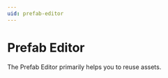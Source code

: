 ```yaml
---
uid: prefab-editor
---
```


# Prefab Editor

The Prefab Editor primarily helps you to reuse assets.